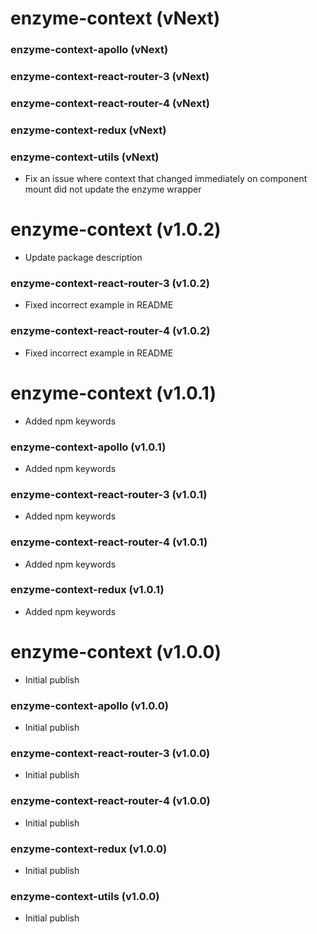 # enzyme-context (vNext)

### enzyme-context-apollo (vNext)

### enzyme-context-react-router-3 (vNext)

### enzyme-context-react-router-4 (vNext)

### enzyme-context-redux (vNext)

### enzyme-context-utils (vNext)

- Fix an issue where context that changed immediately on component mount did not update the enzyme wrapper

# enzyme-context (v1.0.2)

- Update package description

### enzyme-context-react-router-3 (v1.0.2)

- Fixed incorrect example in README

### enzyme-context-react-router-4 (v1.0.2)

- Fixed incorrect example in README

# enzyme-context (v1.0.1)

- Added npm keywords

### enzyme-context-apollo (v1.0.1)

- Added npm keywords

### enzyme-context-react-router-3 (v1.0.1)

- Added npm keywords

### enzyme-context-react-router-4 (v1.0.1)

- Added npm keywords

### enzyme-context-redux (v1.0.1)

- Added npm keywords

# enzyme-context (v1.0.0)

- Initial publish

### enzyme-context-apollo (v1.0.0)

- Initial publish

### enzyme-context-react-router-3 (v1.0.0)

- Initial publish

### enzyme-context-react-router-4 (v1.0.0)

- Initial publish

### enzyme-context-redux (v1.0.0)

- Initial publish

### enzyme-context-utils (v1.0.0)

- Initial publish
